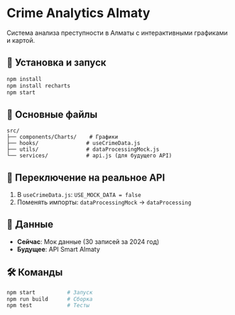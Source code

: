 # Crime Analytics Almaty

Система анализа преступности в Алматы с интерактивными графиками и картой.

## 🚀 Установка и запуск

```bash
npm install
npm install recharts
npm start
```

## 📁 Основные файлы

```
src/
├── components/Charts/    # Графики
├── hooks/               # useCrimeData.js
├── utils/               # dataProcessingMock.js
└── services/            # api.js (для будущего API)
```

## 🔄 Переключение на реальное API

1. В `useCrimeData.js`: `USE_MOCK_DATA = false`
2. Поменять импорты: `dataProcessingMock` → `dataProcessing`

## 🧪 Данные

- **Сейчас**: Мок данные (30 записей за 2024 год)
- **Будущее**: API Smart Almaty

## 🛠️ Команды

```bash
npm start          # Запуск
npm run build      # Сборка
npm test           # Тесты
```